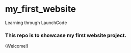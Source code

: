 # my_first_website
Learning through LaunchCode

### This repo is to showcase my first website project.

(Welcome!)
